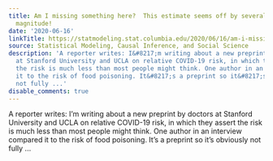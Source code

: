 ```yaml
---
title: Am I missing something here?  This estimate seems off by several orders of
  magnitude!
date: '2020-06-16'
linkTitle: https://statmodeling.stat.columbia.edu/2020/06/16/am-i-missing-something-here-this-estimate-seems-off-by-several-orders-of-magnitude/
source: Statistical Modeling, Causal Inference, and Social Science
description: 'A reporter writes: I&#8217;m writing about a new preprint by doctors
  at Stanford University and UCLA on relative COVID-19 risk, in which they assert
  the risk is much less than most people might think. One author in an interview compared
  it to the risk of food poisoning. It&#8217;s a preprint so it&#8217;s obviously
  not fully ...'
disable_comments: true
---
```

A reporter writes: I&#8217;m writing about a new preprint by doctors at Stanford University and UCLA on relative COVID-19 risk, in which they assert the risk is much less than most people might think. One author in an interview compared it to the risk of food poisoning. It&#8217;s a preprint so it&#8217;s obviously not fully ...